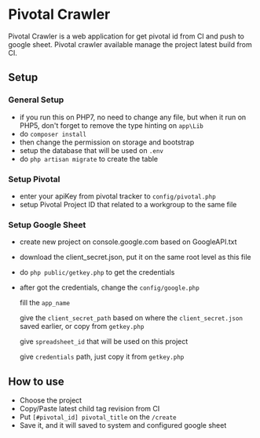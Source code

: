 # Pivotal Crawler

Pivotal Crawler is a web application for get pivotal id from CI and push to google sheet. Pivotal crawler available manage the project latest build from CI.

## Setup
### General Setup
- if you run this on PHP7, no need to change any file, but when it run on PHP5, don't forget to remove the type hinting on `app\Lib`
- do `composer install`
- then change the permission on storage and bootstrap
- setup the database that will be used on `.env`
- do `php artisan migrate` to create the table

### Setup Pivotal
- enter your apiKey from pivotal tracker to `config/pivotal.php`
- setup Pivotal Project ID that related to a workgroup to the same file

### Setup Google Sheet
- create new project on console.google.com based on GoogleAPI.txt
- download the client_secret.json, put it on the same root level as this file
- do `php public/getkey.php` to get the credentials
- after got the credentials, change the `config/google.php`

	fill the `app_name`

	give the `client_secret_path` based on where the `client_secret.json` saved earlier, or copy from `getkey.php`

	give `spreadsheet_id` that will be used on this project

	give `credentials` path, just copy it from `getkey.php`

## How to use
- Choose the project
- Copy/Paste latest child tag revision from CI
- Put `[#pivotal_id] pivotal_title` on the `/create`
- Save it, and it will saved to system and configured google sheet
